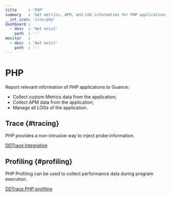 ```yaml
---
title     : 'PHP'
summary   : 'Get metrics, APM, and LOG information for PHP applications'
__int_icon: 'icon/php'
dashboard :
  - desc  : 'Not exist'
    path  : '-'
monitor   :
  - desc  : 'Not exist'
    path  : '-'
---
```


<!-- markdownlint-disable MD025 -->
# PHP
<!-- markdownlint-enable -->

Report relevant information of PHP applications to Guance:

- Collect custom Metrics data from the application;
- Collect APM data from the application;
- Manage all LOGs of the application.

## Trace {#tracing}

PHP provides a non-intrusive way to inject probe information.


[DDTrace Integration](ddtrace-php.md)

## Profiling {#profiling}

PHP Profiling can be used to collect performance data during program execution.

[DDTrace PHP profiling](profile-php.md)
